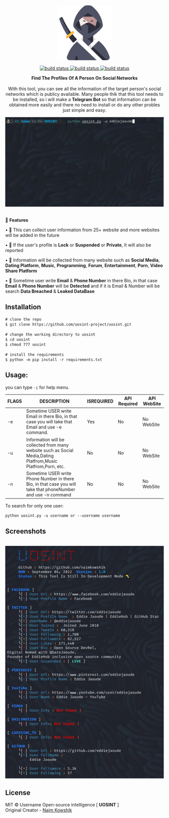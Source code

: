 <p align=center>
  <br>
  <a target="_blank"><img src="./modules/image/ninja.png" height="" width="174" ></a></br>
</p>
<div align="center"> 
  <a href="https://github.com/sherlock-project/uosint">
    <img src="https://img.shields.io/badge/release-1.0-red.svg?longCache=true&style=for-the-badge" alt="build status" />
  </a>
  <a href="https://twitter.com/K0WSHIK">
    <img src="http://img.shields.io/badge/Twitter-%F0%9F%90%A6-url?color=blue&style=for-the-badge" alt="build status" />
  </a>
  <a href="https://github.com/uosint-project/uosint/blob/master/LICENSE">
    <img src="https://img.shields.io/badge/License-MIT-blue.svg?longCache=true&style=for-the-badge" alt="build status" />
  </a>
</div>

<p align=center>
<span><b>Find The Profiles Of A Person On Social Networks</b></span>
<br>
<br>
<span>With this tool, you can see all the information of the target person's social networks which is publicy available. Many people thik that this tool needs to be installed, so i will make a <b>Telegram Bot</b> so that information can be obtained more easily and there no need to install or do any other probles just simple and easy.</span>
</p>

<p align=center>
<img src="./modules/image/username.gif" width="900">
</p>
<p>
<br>
<span>🍊 <b>Features</b></span>

<span>• 🔎 This can collect user information from 25+ website and more websites will be added in the future </span>

<span>• 💫 If the user's profile is <b>Lock</b> or <b>Suspended</b> or <b>Private</b>, It will also be reported</span>

<span>• 💪 Information will be collected from many website such as <b>Social Media</b>, <b>Dating Platform</b>, <b>Music</b>, <b>Programming</b>, <b>Forum</b>, <b>Entertainment</b>, <b>Porn</b>, <b>Video Share Platform</b> </span>

<span>• 📝 Sometime user write **Email** & **Phone Number** in there Bio, in that case **Email** & **Phone Number** will be **Detected** and if it is Email & Number will be search **Data Breached** & **Leaked DataBase** </span>

## Installation

```console
# clone the repo
$ git clone https://github.com/uosint-project/uosint.git

# change the working directory to uosint
$ cd uosint
$ chmod 777 uosint

# install the requirements
$ python -m pip install -r requirements.txt
```

## Usage:

you can type `-i` for help menu.

| FLAGS  | DESCRIPTION                                       | ISREQUIRED | API Required | API WebSite |
|--------|---------------------------------------------------|------------|-----|-----|
| -e     | Sometime USER write Email in there Bio, in that case you will take that Email and use -e command.                                  | Yes        | No        | No WebSite |
| -u   | Information will be collected from many website such as Social Media,Dating Platfrom,Music Platfrom,Porn, etc.                               | No         | No         | No WebSite |
| -n | Sometime USER write Phone Number in there Bio, in that case you will take that phoneNumber and use -n command                      | No         | No        | No WebSite |

To search for only one user:
```
python uosint.py -u username or --username username
```
  
## Screenshots
<p align=center>
  <br>
  <a target="_blank"><img src="./modules/image/usernames.PNG"></a></br>
</p>
  
## License

MIT © Username Open-source intelligence [ **UOSINT** ]<br/>
Original Creator - [Naim Kowshik](https://github.com/naimkowshik)

</p>

